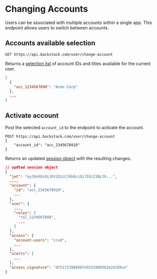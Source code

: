 # Changing Accounts

Users can be associated with multiple accounts within a single app. This endpoint allows users to switch between
accounts.

## Accounts available selection

```http request
GET https://api.backstack.com/user/change-account
```

Returns a [selection list](lists.md#selection) of account IDs and titles available for the current user.

```json
[
  {
    "acc_1234567890": "Acme Corp"
  },
  ...
]
```



## Activate account

Post the selected `account_id` to the endpoint to activate the account.

```http request
POST https://api.backstack.com/user/change-account
{
    "account_id": "acc_2345678910"
}
```

Returns an updated [session object](app-session.md) with the resulting changes.

```json
// updted session object
{
  "jwt": "eyJ0eXAiOiJKV1QiLCJhbGciOiJIUzI1NiJ9...",
  ...,
  "account": {
    "id": "acc_2345678910",
    ...
  },
  "user": {
    ...,
    "roles": [
      "rol_1234567898",
      ...
    ]
  },
  "access": {
    "account-users": "crud",
    ...
  },
  "alerts": [
    ...
  ],
  "access_signature": "d751713988987e9331980363e24189ce"
}
```




